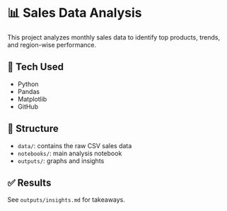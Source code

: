 # 📊 Sales Data Analysis

This project analyzes monthly sales data to identify top products, trends, and region-wise performance.

## 🔧 Tech Used
- Python
- Pandas
- Matplotlib
- GitHub

## 📁 Structure
- `data/`: contains the raw CSV sales data
- `notebooks/`: main analysis notebook
- `outputs/`: graphs and insights

## ✅ Results
See `outputs/insights.md` for takeaways.
